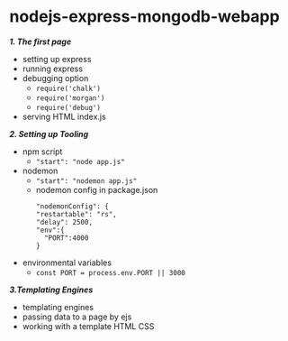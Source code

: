 # nodejs-express-mongodb-webapp

***1. The first page***
  - setting up express
  - running express
  - debugging option
    - `require('chalk')`
    - `require('morgan')`
    - `require('debug')`
  - serving HTML index.js

***2. Setting up Tooling***
  - npm script
    - `"start": "node app.js"`
  - nodemon
    - `"start": "nodemon app.js" `
    - nodemon config in package.json
      ```
      "nodemonConfig": {
      "restartable": "rs",
      "delay": 2500,
      "env":{
        "PORT":4000
      }
      ```
  - environmental variables
    - `const PORT = process.env.PORT || 3000` 

***3.Templating Engines***
  - templating engines
  - passing data to a page by ejs
  - working with a template HTML CSS
